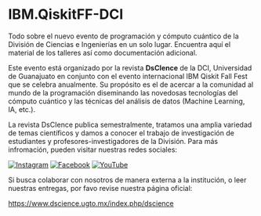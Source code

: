 # IBM.QiskitFF-DCI
Todo sobre el nuevo evento de programación y cómputo cuántico de la División de Ciencias e Ingenierías en un solo lugar. Encuentra aquí el material de los talleres así como documentación adicional.

Este evento está organizado por la revista **DsCIence** de la DCI, Universidad de Guanajuato en conjunto con el evento internacional IBM Qiskit Fall Fest que se celebra anualmente. Su propósito es el de acercar a la comunidad al mundo de la programación diseminando las novedosas tecnologías del cómputo cuántico y las técnicas del análisis de datos (Machine Learning, IA, etc.).

La revista DsCIence publica semestralmente, tratamos una amplia variedad de temas científicos y damos a conocer el trabajo de investigación de estudiantes y profesores-investigadores de la División. Para más infromación, pueden visitar nuestras redes sociales:

[![Instagram](https://img.shields.io/badge/Instagram-%23E4405F.svg?style=for-the-badge&logo=Instagram&logoColor=white)](https://www.instagram.com/revista_dscience/)
[![Facebook](https://img.shields.io/badge/Facebook-%231877F2.svg?style=for-the-badge&logo=Facebook&logoColor=white)](https://www.facebook.com/people/Revista-DSCIence/100091361100082/)
[![YouTube](https://img.shields.io/badge/YouTube-%23FF0000.svg?style=for-the-badge&logo=YouTube&logoColor=white)](https://www.youtube.com/channel/UCgYe6UvFxs3nmXxycLzA3Mg)

Si busca colaborar con nosotros de manera externa a la institución, o leer nuestras entregas, por favo revise nuestra página oficial:

https://www.dscience.ugto.mx/index.php/dscience
